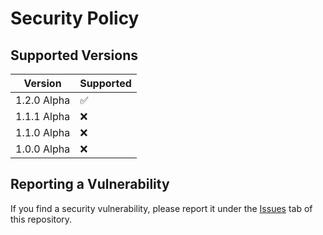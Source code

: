 # Security Policy

## Supported Versions

| Version       | Supported          |
| ------------- | ------------------ |
| 1.2.0 Alpha   | :white_check_mark: |
| 1.1.1 Alpha   | :x:                |
| 1.1.0 Alpha   | :x: |
| 1.0.0 Alpha   | :x:                |

## Reporting a Vulnerability

If you find a security vulnerability, please report it under the [Issues](https://github.com/cameronmathis/ExtremeStreetCrosser/issues) tab of this repository.
